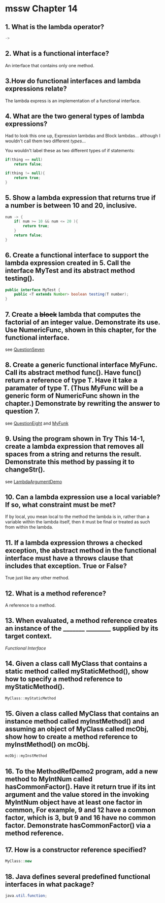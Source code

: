 # mssw Chapter 14

## 1. What is the lambda operator?

```java
->
```

## 2. What is a functional interface?

An interface that contains only one method.

## 3.How do functional interfaces and lambda expressions relate?

The lambda express is an implementation of a functional interface.

## 4. What are the two general types of lambda expressions?

Had to look this one up, Expression lambdas and Block lambdas... although I wouldn't call them two different *types*...

You wouldn't label these as two different types of if statements:

```java
if(thing == null)
	return false;

if(thing != null){
	return true;
}
```

## 5. Show a lambda expression that returns true if a number is between 10 and 20, inclusive.

```java
num -> {
	if( num >= 10 && num <= 20 ){
		return true;
	}
	return false;
}
``` 

## 6. Create a functional interface to support the lambda expression created in 5. Call the interface **MyTest** and its abstract method **testing()**.

```java
public interface MyTest {
	public <T extends Number> boolean testing(T number);
}
```

## 7. Create a ~~block~~ lambda that computes the factorial of an integer value. Demonstrate its use. Use **NumericFunc**, shown in this chapter, for the functional interface.

see [QuestionSeven](src/main/java/QuestionSeven.java)

## 8. Create a generic functional interface **MyFunc<T>**. Call its abstract method **func()**. Have **func()** return a reference of type **T**. Have it take a paramater of type **T**. (Thus **MyFunc** will be a generic form of **NumericFunc** shown in the chapter.) Demonstrate by rewriting the answer to question 7.

see [QuestionEight](src/main/java/QuestionEight.java)
and [MyFunk](src/main/java/MyFunk.java)

## 9. Using the program shown in Try This 14-1, create a lambda expression that removes all spaces from a string and returns the result. Demonstrate this method by passing it to **changeStr()**.

see [LambdaArgumentDemo](src/main/java/LambdaArgumentDemo.java)

## 10. Can a lambda expression use a local variable? If so, what constraint must be met?

If by local, you mean local to the method the lambda is in, rather than a variable within the lambda itself, then it must be final or treated as such from within the lambda.

## 11. If a lambda expression throws a checked exception, the abstract method in the functional interface must have a **throws** clause that includes that exception. True or False?

True just like any other method.

## 12. What is a method reference?

A reference to a method.

## 13. When evaluated, a method reference creates an instance of the \_\_\_\_\_\_\_ \_\_\_\_\_\_\_\_ supplied by its target context.

_Functional Interface_

## 14. Given a class call **MyClass** that contains a **static** method called **myStaticMethod()**, show how to specify a method reference to **myStaticMethod()**. 

```java
MyClass::myStaticMethod
```

## 15. Given a class called **MyClass** that contains an instance method called **myInstMethod()** and assuming an object of **MyClass** called **mcObj**, show how to create a method reference to **myInstMethod()** on **mcObj**.

```java
mcObj::myInstMethod
```

## 16. To the **MethodRefDemo2** program, add a new method to **MyIntNum** called **hasCommonFactor()**. Have it return **true** if its **int** argument and the value stored in the invoking **MyIntNum** object have at least one factor in common, For example, 9 and 12 have a common factor, which is 3, but 9 and 16 have no common factor. Demonstrate **hasCommonFactor()** via a method reference.

## 17. How is a constructor reference specified?

```java
MyClass::new
```

## 18. Java defines several predefined functional interfaces in what package?

```java
java.util.function;
```
